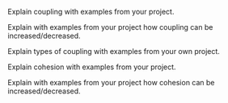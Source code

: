 <div id="coupling_what">

Explain coupling with examples from your project.

</div>


<div id="coupling_how">

Explain with examples from your project how coupling can be increased/decreased.

</div>


<div id="coupling_types">

Explain types of coupling with examples from your own project.

</div>


<div id="cohesion_what">

Explain cohesion with examples from your project.

</div>


<div id="cohesion_how">

Explain with examples from your project how cohesion can be increased/decreased.

</div>